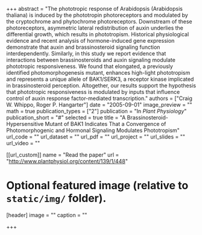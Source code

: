 +++
abstract = "The phototropic response of Arabidopsis (Arabidopsis thaliana) is induced by the phototropin photoreceptors and modulated by the cryptochrome and phytochrome photoreceptors. Downstream of these photoreceptors, asymmetric lateral redistribution of auxin underlies the differential growth, which results in phototropism. Historical physiological evidence and recent analysis of hormone-induced gene expression demonstrate that auxin and brassinosteroid signaling function interdependently. Similarly, in this study we report evidence that interactions between brassinosteroids and auxin signaling modulate phototropic responsiveness. We found that elongated, a previously identified photomorphogenesis mutant, enhances high-light phototropism and represents a unique allele of BAK1/SERK3, a receptor kinase implicated in brassinosteroid perception. Altogether, our results support the hypothesis that phototropic responsiveness is modulated by inputs that influence control of auxin response factor-mediated transcription."
authors = ["Craig W. Whippo, Roger P. Hangarter"]
date = "2005-09-01"
image_preview = ""
math = true
publication_types = ["2"]
publication = "In *Plant Physiology*"
publication_short = "#"
selected = true
title = "A Brassinosteroid-Hypersensitive Mutant of BAK1 Indicates That a Convergence of Photomorphogenic and Hormonal Signaling Modulates Phototropism"
url_code = ""
url_dataset = ""
url_pdf = ""
url_project = ""
url_slides = ""
url_video = ""

[[url_custom]]
name = "Read the paper"
url = "http://www.plantphysiol.org/content/139/1/448"

# Optional featured image (relative to `static/img/` folder).
[header]
image = ""
caption = ""

+++
